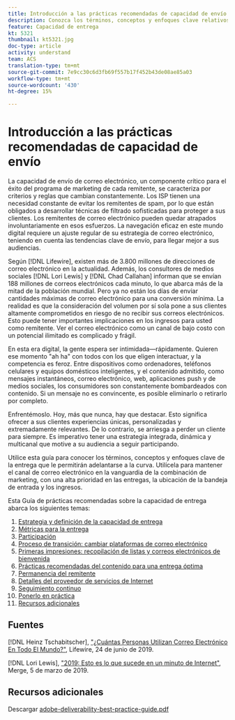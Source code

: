 ```yaml
---
title: Introducción a las prácticas recomendadas de capacidad de envío
description: Conozca los términos, conceptos y enfoques clave relativos a la entrega para permitirle garantizar el éxito de su programa de marketing.
feature: Capacidad de entrega
kt: 5321
thumbnail: kt5321.jpg
doc-type: article
activity: understand
team: ACS
translation-type: tm+mt
source-git-commit: 7e9cc30c6d3fb69f557b17f452b43de08ae85a03
workflow-type: tm+mt
source-wordcount: '430'
ht-degree: 15%

---
```



# Introducción a las prácticas recomendadas de capacidad de envío

La capacidad de envío de correo electrónico, un componente crítico para el éxito del programa de marketing de cada remitente, se caracteriza por criterios y reglas que cambian constantemente. Los ISP tienen una necesidad constante de evitar los remitentes de spam, por lo que están obligados a desarrollar técnicas de filtrado sofisticadas para proteger a sus clientes. Los remitentes de correo electrónico pueden quedar atrapados involuntariamente en esos esfuerzos. La navegación eficaz en este mundo digital requiere un ajuste regular de su estrategia de correo electrónico, teniendo en cuenta las tendencias clave de envío, para llegar mejor a sus audiencias.

Según [!DNL Lifewire], existen más de 3.800 millones de direcciones de correo electrónico en la actualidad. Además, los consultores de medios sociales [!DNL Lori Lewis] y [!DNL Chad Callahan] informan que se envían 188 millones de correos electrónicos cada minuto, lo que abarca más de la mitad de la población mundial. Pero ya no están los días de enviar cantidades máximas de correo electrónico para una conversión mínima. La realidad es que la consideración del volumen por sí sola pone a sus clientes altamente comprometidos en riesgo de no recibir sus correos electrónicos. Esto puede tener importantes implicaciones en los ingresos para usted como remitente. Ver el correo electrónico como un canal de bajo costo con un potencial ilimitado es complicado y frágil.

En esta era digital, la gente espera ser intimidada—rápidamente. Quieren ese momento &quot;ah ha&quot; con todos con los que eligen interactuar, y la competencia es feroz. Entre dispositivos como ordenadores, teléfonos celulares y equipos domésticos inteligentes, y el contenido admitido, como mensajes instantáneos, correo electrónico, web, aplicaciones push y de medios sociales, los consumidores son constantemente bombardeados con contenido. Si un mensaje no es convincente, es posible eliminarlo o retirarlo por completo.

Enfrentémoslo. Hoy, más que nunca, hay que destacar. Esto significa ofrecer a sus clientes experiencias únicas, personalizadas y extremadamente relevantes. De lo contrario, se arriesga a perder un cliente para siempre. Es imperativo tener una estrategia integrada, dinámica y multicanal que motive a su audiencia a seguir participando.

Utilice esta guía para conocer los términos, conceptos y enfoques clave de la entrega que le permitirán adelantarse a la curva. Utilícela para mantener el canal de correo electrónico en la vanguardia de la combinación de marketing, con una alta prioridad en las entregas, la ubicación de la bandeja de entrada y los ingresos.

Esta Guía de prácticas recomendadas sobre la capacidad de entrega abarca los siguientes temas:

1. [Estrategia y definición de la capacidad de entrega](/help/deliverability-strategy-and-definition.md)
2. [Métricas para la entrega](/help/metrics/metrics-overview.md)
3. [Participación](/help/engagement.md)
4. [Proceso de transición: cambiar plataformas de correo electrónico](/help/transition-process/switching-email-platforms.md)
5. [Primeras impresiones: recopilación de listas y correos electrónicos de bienvenida](/help/first-impressions/address-collection-and-list-growth.md)
6. [Prácticas recomendadas del contenido para una entrega óptima](/help/content-best-practices-for-optimal-delivery.md)
7. [Permanencia del remitente](/help/sender-permanence.md)
8. [Detalles del proveedor de servicios de Internet](/help/internet-service-provider-specifics/overview.md)
9. [Seguimiento continuo](/help/ongoing-monitoring.md)
10. [Ponerlo en práctica](/help/putting-it-in-practice/how-to-reach-success.md)
11. [Recursos adicionales](/help/additional-resources/general-resources.md)

## Fuentes

[!DNL Heinz Tschabitscher],  [&quot;¿Cuántas Personas Utilizan Correo Electrónico En Todo El Mundo?&quot;](https://www.lifewire.com/how-many-email-users-are-there-1171213), Lifewire, 24 de junio de 2019.

[!DNL Lori Lewis],  [&quot;2019: Esto es lo que sucede en un minuto de Internet&quot;](https://www.allaccess.com/merge/archive/29580/2019-this-is-what-happens-in-an-internet-minute), Merge, 5 de marzo de 2019.

## Recursos adicionales

Descargar [adobe-deliverability-best-practice-guide.pdf](/help/assets/adobe-deliverability-best-practice-guide.pdf)
